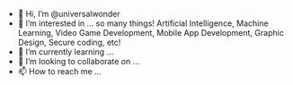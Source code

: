 - 👋 Hi, I’m @universalwonder 
- 👀 I’m interested in ... so many things! Artificial Intelligence, Machine Learning, Video Game Development, Mobile App Development, Graphic Design, Secure coding, etc!
- 🌱 I’m currently learning ... 
- 💞️ I’m looking to collaborate on ...
- 📫 How to reach me ...

<!---
universalwonder/universalwonder is a ✨ special ✨ repository because its `README.md` (this file) appears on your GitHub profile.
You can click the Preview link to take a look at your changes.
--->
